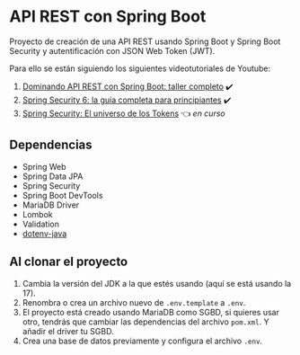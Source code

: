 # API REST con Spring Boot

Proyecto de creación de una API REST usando Spring Boot y Spring Boot Security y autentificación con JSON Web Token (JWT).

Para ello se están siguiendo los siguientes videotutoriales de Youtube:

1. [Dominando API REST con Spring Boot: taller completo](https://www.youtube.com/watch?v=J9OiXcTuzak) :heavy_check_mark:
2. [Spring Security 6: la guía completa para principiantes](https://www.youtube.com/watch?v=IPWBQDMIYkc) :heavy_check_mark:
3. [Spring Security: El universo de los Tokens](https://www.youtube.com/watch?v=wzGCBZCknUs) :point_left: _en curso_

## Dependencias

- Spring Web
- Spring Data JPA
- Spring Security
- Spring Boot DevTools
- MariaDB Driver
- Lombok
- Validation
- [dotenv-java](https://mvnrepository.com/artifact/io.github.cdimascio/dotenv-java) 

## Al clonar el proyecto

1. Cambia la versión del JDK a la que estés usando (aquí se está usando la 17).
2. Renombra o crea un archivo nuevo de `.env.template` a `.env`.
3. El proyecto está creado usando MariaDB como SGBD, si quieres usar otro, tendrás que cambiar las dependencias del archivo `pom.xml`. Y añadir el driver tu SGBD.
4. Crea una base de datos previamente y configura el archivo `.env`.